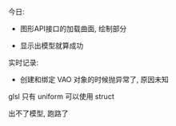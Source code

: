 今日:

* 图形API接口的加载曲面, 绘制部分

* 显示出模型就算成功

实时记录:

* 创建和绑定 VAO 对象的时候抛异常了, 原因未知

glsl 只有 uniform 可以使用 struct

出不了模型, 跑路了




